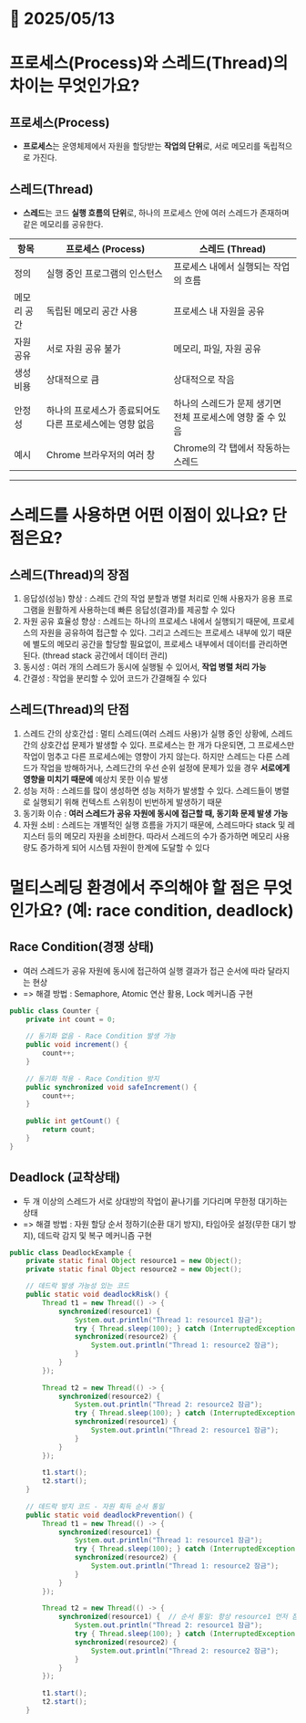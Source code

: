 # 📅 2025/05/13
# 프로세스(Process)와 스레드(Thread)의 차이는 무엇인가요?

## 프로세스(Process)
- **프로세스**는 운영체제에서 자원을 할당받는 **작업의 단위**로, 서로 메모리를 독립적으로 가진다.

## 스레드(Thread)
- **스레드**는 코드 **실행 흐름의 단위**로, 하나의 프로세스 안에 여러 스레드가 존재하며 같은 메모리를 공유한다.


| 항목 | 프로세스 (Process) | 스레드 (Thread) |
|------|----------------------|-------------------|
| 정의 | 실행 중인 프로그램의 인스턴스 | 프로세스 내에서 실행되는 작업의 흐름 |
| 메모리 공간 | 독립된 메모리 공간 사용 | 프로세스 내 자원을 공유 |
| 자원 공유 | 서로 자원 공유 불가 | 메모리, 파일, 자원 공유 |
| 생성 비용 | 상대적으로 큼 | 상대적으로 작음 |
| 안정성 | 하나의 프로세스가 종료되어도 다른 프로세스에는 영향 없음 | 하나의 스레드가 문제 생기면 전체 프로세스에 영향 줄 수 있음 |
| 예시 | Chrome 브라우저의 여러 창 | Chrome의 각 탭에서 작동하는 스레드 |


--- 

# 스레드를 사용하면 어떤 이점이 있나요? 단점은요?

## 스레드(Thread)의 장점
1. 응답성(성능) 향상 : 스레드 간의 작업 분할과 병렬 처리로 인해 사용자가 응용 프로그램을 원활하게 사용하는데 빠른 응답성(결과)를 제공할 수 있다
2. 자원 공유 효율성 향상 : 스레드는 하나의 프로세스 내에서 실행되기 때문에, 프로세스의 자원을 공유하여 접근할 수 있다. 그리고 스레드는 프로세스 내부에 있기 때문에 별도의 메모리 공간을 할당할 필요없이, 프로세스 내부에서 데이터를 관리하면 된다. (thread stack 공간에서 데이터 관리)
3. 동시성 : 여러 개의 스레드가 동시에 실행될 수 있어서, **작업 병렬 처리 가능**
4. 간결성 : 작업을 분리할 수 있어 코드가 간결해질 수 있다

## 스레드(Thread)의 단점
1. 스레드 간의 상호간섭 : 멀티 스레드(여러 스레드 사용)가 실행 중인 상황에, 스레드 간의 상호간섭 문제가 발생할 수 있다. 프로세스는 한 개가 다운되면, 그 프로세스만 작업이 멈추고 다른 프로세스에는 영향이 가지 않는다. 하지만 스레드는 다른 스레드가 작업을 방해하거나, 스레드간의 우선 순위 설정에 문제가 있을 경우 **서로에게 영향을 미치기 때문에** 예상치 못한 이슈 발생
2. 성능 저하 : 스레드를 많이 생성하면 성능 저하가 발생할 수 있다. 스레드들이 병렬로 실행되기 위해 컨텍스트 스위칭이 빈번하게 발생하기 때문
3. 동기화 이슈 : **여러 스레드가 공유 자원에 동시에 접근할 때, 동기화 문제 발생 가능**
4. 자원 소비 : 스레드는 개별적인 실행 흐름을 가지기 때문에, 스레드마다 stack 및 레지스터 등의 메모리 자원을 소비한다. 따라서 스레드의 수가 증가하면 메모리 사용량도 증가하게 되어 시스템 자원이 한계에 도달할 수 있다

# 멀티스레딩 환경에서 주의해야 할 점은 무엇인가요? (예: race condition, deadlock)

## Race Condition(경쟁 상태)
- 여러 스레드가 공유 자원에 동시에 접근하여 실행 결과가 접근 순서에 따라 달라지는 현상
- => 해결 방법 : Semaphore, Atomic 연산 활용, Lock 메커니즘 구현

```java
public class Counter {
    private int count = 0;
    
    // 동기화 없음 - Race Condition 발생 가능
    public void increment() {
        count++;
    }
    
    // 동기화 적용 - Race Condition 방지
    public synchronized void safeIncrement() {
        count++;
    }
    
    public int getCount() {
        return count;
    }
}
```

## Deadlock (교착상태)
- 두 개 이상의 스레드가 서로 상대방의 작업이 끝나기를 기다리며 무한정 대기하는 상태
- => 해결 방법 : 자원 할당 순서 정하기(순환 대기 방지), 타임아웃 설정(무한 대기 방지), 데드락 감지 및 복구 메커니즘 구현

```java
public class DeadlockExample {
    private static final Object resource1 = new Object();
    private static final Object resource2 = new Object();

    // 데드락 발생 가능성 있는 코드
    public static void deadlockRisk() {
        Thread t1 = new Thread(() -> {
            synchronized(resource1) {
                System.out.println("Thread 1: resource1 잠금");
                try { Thread.sleep(100); } catch (InterruptedException e) {}
                synchronized(resource2) {
                    System.out.println("Thread 1: resource2 잠금");
                }
            }
        });
        
        Thread t2 = new Thread(() -> {
            synchronized(resource2) {
                System.out.println("Thread 2: resource2 잠금");
                try { Thread.sleep(100); } catch (InterruptedException e) {}
                synchronized(resource1) {
                    System.out.println("Thread 2: resource1 잠금");
                }
            }
        });
        
        t1.start();
        t2.start();
    }
    
    // 데드락 방지 코드 - 자원 획득 순서 통일
    public static void deadlockPrevention() {
        Thread t1 = new Thread(() -> {
            synchronized(resource1) {
                System.out.println("Thread 1: resource1 잠금");
                try { Thread.sleep(100); } catch (InterruptedException e) {}
                synchronized(resource2) {
                    System.out.println("Thread 1: resource2 잠금");
                }
            }
        });
        
        Thread t2 = new Thread(() -> {
            synchronized(resource1) {  // 순서 통일: 항상 resource1 먼저 잠금
                System.out.println("Thread 2: resource1 잠금");
                try { Thread.sleep(100); } catch (InterruptedException e) {}
                synchronized(resource2) {
                    System.out.println("Thread 2: resource2 잠금");
                }
            }
        });
        
        t1.start();
        t2.start();
    }
```